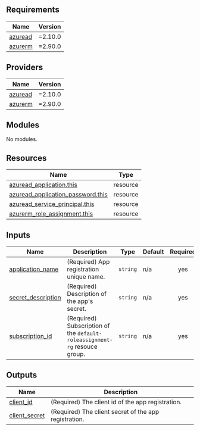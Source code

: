 ## Requirements

| Name | Version |
|------|---------|
| <a name="azuread"></a> [azuread](#azuread) | =2.10.0 |
| <a name="azurerm"></a> [azurerm](#azurerm) | =2.90.0 |

## Providers

| Name | Version |
|------|---------|
| <a name="azuread"></a> [azuread](https://registry.terraform.io/providers/hashicorp/azuread/2.10.0) | =2.10.0 |
| <a name="azurerm"></a> [azurerm](https://registry.terraform.io/providers/hashicorp/azurerm/2.90.0) | =2.90.0 |

## Modules

No modules.

## Resources

| Name | Type |
|------|------|
| [azuread\_application.this](https://registry.terraform.io/providers/hashicorp/azuread/latest/docs/resources/application) | resource |
| [azuread\_application\_password.this](https://registry.terraform.io/providers/hashicorp/azuread/latest/docs/resources/application_password) | resource |
| [azuread\_service\_principal.this](https://registry.terraform.io/providers/hashicorp/azuread/latest/docs/resources/service_principal) | resource |
| [azurerm\_role\_assignment.this](https://registry.terraform.io/providers/hashicorp/azurerm/latest/docs/resources/role_assignment) | resource |

## Inputs

| Name | Description | Type | Default | Required |
|------|-------------|------|---------|:--------:|
| <a name="application_name"></a> [application\_name](#) | (Required) App registration unique name. | `string` | n/a | yes |
| <a name="secret_description"></a> [secret\_description](#) | (Required) Description of the app's secret. | `string` | n/a | yes |
| <a name="subscription_id"></a> [subscription\_id](#) | (Required) Subscription of the `default-roleassignment-rg` resouce group. | `string` | n/a | yes |

## Outputs

| Name | Description |
|------|-------------|
| <a name="client_id"></a> [client\_id](#) | (Required) The client id of the app registration. |
| <a name="client_secret"></a> [client\_secret](#) | (Required) The client secret of the app registration. |
